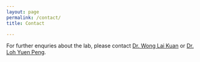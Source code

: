 ```yaml
---
layout: page
permalink: /contact/
title: Contact

---
```

For further enquries about the lab, please contact [Dr. Wong Lai Kuan](mailto:lkwong@mmu.edu.my) or [Dr. Loh Yuen Peng](yploh@mmu.edu.my).  
